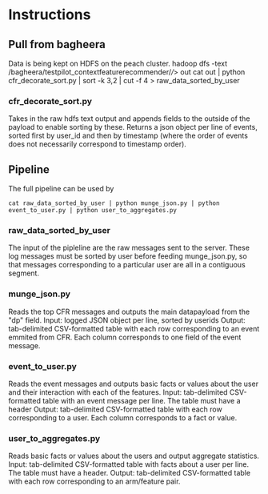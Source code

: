 # Instructions

## Pull from bagheera

Data is being kept on HDFS on the peach cluster. 
	hadoop dfs -text /bagheera/testpilot_contextfeaturerecommender/*/*> out
	cat out | python cfr_decorate_sort.py | sort -k 3,2 | cut -f 4 > raw_data_sorted_by_user

### cfr_decorate_sort.py

Takes in the raw hdfs text output and appends fields to the outside of the payload to enable sorting by these. Returns a json object per line of events, sorted first by user_id and then by timestamp (where the order of events does not necessarily correspond to timestamp order). 

## Pipeline

The full pipeline can be used by

	cat raw_data_sorted_by_user | python munge_json.py | python event_to_user.py | python user_to_aggregates.py

### raw_data_sorted_by_user

The input of the pipleline are the raw messages sent to the server. These log messages must be sorted by user before feeding munge_json.py, so that messages corresponding to a particular user are all in a contiguous segment.

### munge_json.py

Reads the top CFR messages and outputs the main datapayload from the "dp" field.
Input: logged JSON object per line, sorted by userids
Output: tab-delimited CSV-formatted table with each row corresponding to an event emmited from CFR. Each column corresponds to one field of the event message.

### event_to_user.py

Reads the event messages and outputs basic facts or values about the user and their interaction with each of the features.
Input: tab-delimited CSV-formatted table with an event message per line. The table must have a header
Output: tab-delimited CSV-formatted table with each row corresponding to a user. Each column corresponds to a fact or value. 

### user_to_aggregates.py

Reads basic facts or values about the users and output aggregate statistics.
Input: tab-delimited CSV-formatted table with facts about a user per line. The table must have a header.
Output: tab-delimited CSV-formatted table with each row corresponding to an arm/feature pair.



